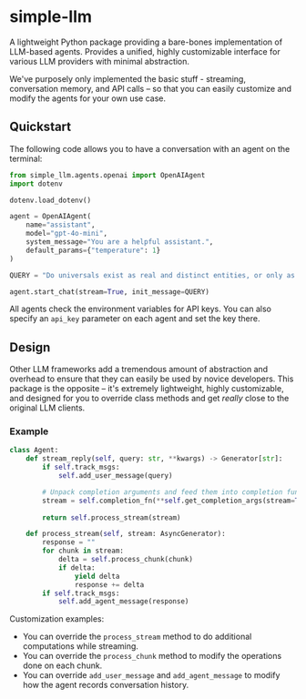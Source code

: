 # simple-llm
A lightweight Python package providing a bare-bones implementation of LLM-based agents. Provides a unified, highly customizable interface for various LLM providers with minimal abstraction.

We've purposely only implemented the basic stuff - streaming, conversation memory, and API calls – so that you can easily customize and modify the agents for your own use case.

## Quickstart
The following code allows you to have a conversation with an agent on the terminal:
```python
from simple_llm.agents.openai import OpenAIAgent
import dotenv

dotenv.load_dotenv()

agent = OpenAIAgent(
    name="assistant",
    model="gpt-4o-mini",
    system_message="You are a helpful assistant.",
    default_params={"temperature": 1}
)

QUERY = "Do universals exist as real and distinct entities, or only as mental constructs?"

agent.start_chat(stream=True, init_message=QUERY)
```
All agents check the environment variables for API keys. You can also specify an `api_key` parameter on each agent and set the key there.

## Design
Other LLM frameworks add a tremendous amount of abstraction and overhead to ensure that they can easily be used by novice developers. This package is the opposite – it's extremely lightweight, highly customizable, and designed for you to override class methods and get *really* close to the original LLM clients.

### Example
```python
class Agent:
    def stream_reply(self, query: str, **kwargs) -> Generator[str]:
        if self.track_msgs:
            self.add_user_message(query)

        # Unpack completion arguments and feed them into completion function
        stream = self.completion_fn(**self.get_completion_args(stream=True, messages=self._messages, query=query, **kwargs))
        
        return self.process_stream(stream)

    def process_stream(self, stream: AsyncGenerator):
        response = ""
        for chunk in stream:
            delta = self.process_chunk(chunk)
            if delta:
                yield delta
                response += delta
        if self.track_msgs:
            self.add_agent_message(response)
```
Customization examples:
- You can override the `process_stream` method to do additional computations while streaming.
- You can override the `process_chunk` method to modify the operations done on each chunk.
- You can override `add_user_message` and `add_agent_message` to modify how the agent records conversation history.